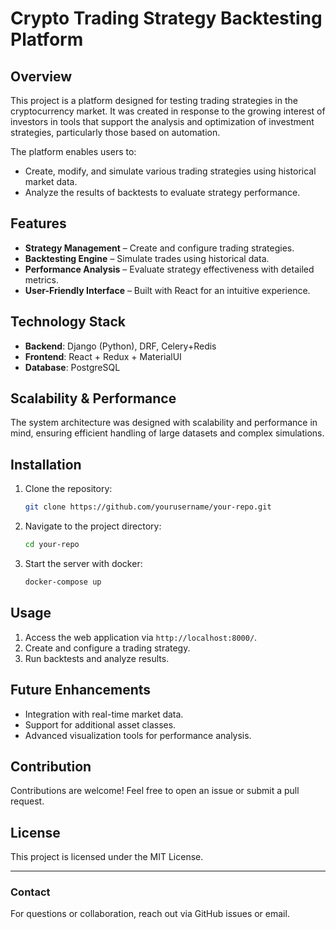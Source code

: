 # Crypto Trading Strategy Backtesting Platform

## Overview

This project is a platform designed for testing trading strategies in the cryptocurrency market. It was created in response to the growing interest of investors in tools that support the analysis and optimization of investment strategies, particularly those based on automation.

The platform enables users to:

- Create, modify, and simulate various trading strategies using historical market data.
- Analyze the results of backtests to evaluate strategy performance.

## Features

- **Strategy Management** – Create and configure trading strategies.
- **Backtesting Engine** – Simulate trades using historical data.
- **Performance Analysis** – Evaluate strategy effectiveness with detailed metrics.
- **User-Friendly Interface** – Built with React for an intuitive experience.

## Technology Stack

- **Backend**: Django (Python), DRF, Celery+Redis
- **Frontend**: React + Redux + MaterialUI
- **Database**: PostgreSQL

## Scalability & Performance

The system architecture was designed with scalability and performance in mind, ensuring efficient handling of large datasets and complex simulations.

## Installation

1. Clone the repository:
   ```sh
   git clone https://github.com/yourusername/your-repo.git
   ```
2. Navigate to the project directory:
   ```sh
   cd your-repo
   ```
3. Start the server with docker:
   ```sh
   docker-compose up
   ```

## Usage

1. Access the web application via `http://localhost:8000/`.
2. Create and configure a trading strategy.
3. Run backtests and analyze results.

## Future Enhancements

- Integration with real-time market data.
- Support for additional asset classes.
- Advanced visualization tools for performance analysis.

## Contribution

Contributions are welcome! Feel free to open an issue or submit a pull request.

## License

This project is licensed under the MIT License.

---

### Contact

For questions or collaboration, reach out via GitHub issues or email.

